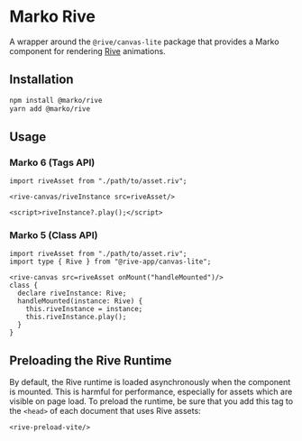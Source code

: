 # Marko Rive

A wrapper around the `@rive/canvas-lite` package that provides a Marko component for rendering [Rive](https://rive.app/) animations.

## Installation

```bash
npm install @marko/rive
yarn add @marko/rive
```

## Usage

### Marko 6 (Tags API)

```marko
import riveAsset from "./path/to/asset.riv";

<rive-canvas/riveInstance src=riveAsset/>

<script>riveInstance?.play();</script>
```

### Marko 5 (Class API)

```marko
import riveAsset from "./path/to/asset.riv";
import type { Rive } from "@rive-app/canvas-lite";

<rive-canvas src=riveAsset onMount("handleMounted")/>
class {
  declare riveInstance: Rive;
  handleMounted(instance: Rive) {
    this.riveInstance = instance;
    this.riveInstance.play();
  }
}
```

## Preloading the Rive Runtime

By default, the Rive runtime is loaded asynchronously when the component is mounted. This is harmful for performance, especially for assets which are visible on page load. To preload the runtime, be sure that you add this tag to the `<head>` of each document that uses Rive assets:

```marko
<rive-preload-vite/>
```
